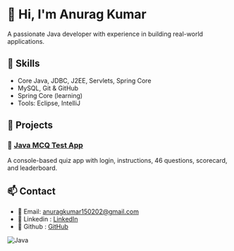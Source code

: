 # 👋 Hi, I'm Anurag Kumar
A passionate Java developer with experience in building real-world applications.

## 🚀 Skills
- Core Java, JDBC, J2EE, Servlets, Spring Core
- MySQL, Git & GitHub
- Spring Core (learning)
- Tools: Eclipse, IntelliJ

## 📂 Projects

### 🔹 [Java MCQ Test App](https://github.com/anurag01502/McqTestApplication)
A console-based quiz app with login, instructions, 46 questions, scorecard, and leaderboard.

<!-- You can add more projects below -->

## 📫 Contact
- 📧 Email: anuragkumar150202@gmail.com
- 🔗 Linkedin : [LinkedIn](https://www.linkedin.com/in/anurag-kumar-74a31518a/)
- 🔗 Github : [GitHub](https://github.com/anurag01502)

![Java](https://img.shields.io/badge/Java-ED8B00?style=for-the-badge&logo=java&logoColor=white)
